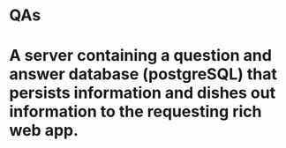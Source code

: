 # QAs

# A server containing a question and answer database (postgreSQL) that persists information and dishes out information to the requesting rich web app.
#
#
#
#
#
#
#
#
#
#
#
